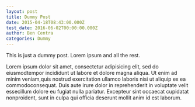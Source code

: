 ```yaml
---
layout: post
title: Dummy Post
date: 2015-04-18T08:43:00.000Z
test_date: 2016-06-02T00:00:00.000Z
author: Ben Centra
categories: Dummy
---
```



This is just a dummy post. Lorem ipsum and all the rest.

Lorem ipsum dolor sit amet, consectetur adipisicing elit, sed do eiusmodtempor incididunt ut labore et dolore magna aliqua. Ut enim ad minim veniam,quis nostrud exercitation ullamco laboris nisi ut aliquip ex ea commodoconsequat. Duis aute irure dolor in reprehenderit in voluptate velit essecillum dolore eu fugiat nulla pariatur. Excepteur sint occaecat cupidatat nonproident, sunt in culpa qui officia deserunt mollit anim id est laborum.